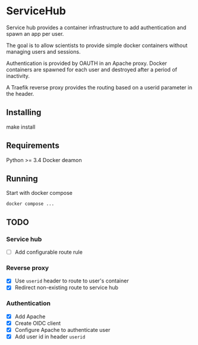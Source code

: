 # ServiceHub

Service hub provides a container infrastructure to add authentication and spawn an app per user.

The goal is to allow scientists to provide simple docker containers without managing users and sessions.

Authentication is provided by OAUTH in an Apache proxy. Docker containers are spawned for each user and destroyed after a period of inactivity.


A Traefik reverse proxy provides the routing based on a userid parameter in the header.

## Installing

make install

## Requirements

Python >= 3.4
Docker deamon

## Running

Start with docker compose


    docker compose ...

## TODO

### Service hub
 * [ ] Add configurable route rule

### Reverse proxy
 * [x] Use `userid` header to route to user's container
 * [x] Redirect non-existing route to service hub

### Authentication
 * [x] Add Apache
 * [x] Create OIDC client
 * [x] Configure Apache to authenticate user
 * [x] Add user id in header `userid`

